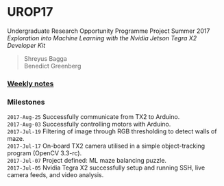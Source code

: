 # UROP17
Undergraduate Research Opportunity Programme Project Summer 2017  
_Exploration into Machine Learning with the Nvidia Jetson Tegra X2 Developer Kit_  

> Shreyus Bagga  
> Benedict Greenberg  

### [Weekly notes](/Weekly-Notes.md)

### Milestones

`2017-Aug-25` Successfully communicate from TX2 to Arduino.  
`2017-Aug-03` Successfully controlling motors with Arduino.  
`2017-Jul-19` Filtering of image through RGB thresholding to detect walls of maze.  
`2017-Jul-17` On-board TX2 camera utilised in a simple object-tracking program (OpenCV 3.3-rc).  
`2017-Jul-07` Project defined: ML maze balancing puzzle.  
`2017-Jul-05` Nvidia Tegra X2 successfully setup and running SSH, live camera feeds, and video analysis.  
